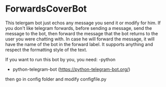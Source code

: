 # ForwardsCoverBot

This telergam bot just echos any message you send it or modify for him. If you don't like telegram forwards, before sending a message, send the message to the bot, then forward the message that the bot returns to the user you were chatting with. In case he will forward the message, it will have the name of the bot in the forward label. It supports anything and respect the formatting style of the text.

If you want to run this bot by you, you need:
-python
- python-telegram-bot (https://python-telegram-bot.org/)

then go in config folder and modify configfile.py
